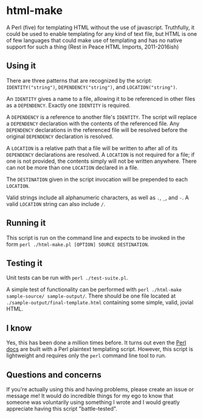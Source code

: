 # html-make
A Perl (five) for templating HTML without the use of javascript. Truthfully, it could be used to enable templating for any kind of text file, but HTML is one of few languages that could make use of templating and has no native support for such a thing (Rest in Peace HTML Imports, 2011-2016ish)

## Using it
There are three patterns that are recognized by the script: `IDENTITY("string")`, `DEPENDENCY("string")`, and `LOCATION("string")`.

An `IDENTITY` gives a name to a file, allowing it to be referenced in other files as a `DEPENDENCY`. Exactly one `IDENTITY` is required.

A `DEPENDENCY` is a reference to another file's `IDENTITY`. The script will replace a `DEPENDENCY` declaration with the contents of the referenced file. Any `DEPENDENCY` declarations in the referenced file will be resolved before the original `DEPENDENCY` declaration is resolved.

A `LOCATION` is a relative path that a file will be written to after all of its `DEPENDENCY` declarations are resolved. A `LOCATION` is not required for a file; if one is not provided, the contents simply will not be written anywhere. There can not be more than one `LOCATION` declared in a file.

The `DESTINATION` given in the script invocation will be prepended to each `LOCATION`.

Valid strings include all alphanumeric characters, as well as `.`, `_`, and `-`.
A valid `LOCATION` string can also include `/`. 

## Running it
This script is run on the command line and expects to be invoked in the form `perl ./html-make.pl [OPTION] SOURCE DESTINATION`.

## Testing it
Unit tests can be run with `perl ./test-suite.pl`.

A simple test of functionality can be performed with `perl ./html-make sample-source/ sample-output/`. There should be one file located at `./sample-output/final-template.html` containing some simple, valid, jovial HTML.

## I know
Yes, this has been done a million times before. It turns out even the [Perl docs](https://perldoc.perl.org/) are built with a Perl plaintext templating script. However, this script is lightweight and requires only the `perl` command line tool to run.

## Questions and concerns
If you're actually using this and having problems, please create an issue or message me! It would do incredible things for my ego to know that someone was voluntarily using something I wrote and I would greatly appreciate having this script "battle-tested".
